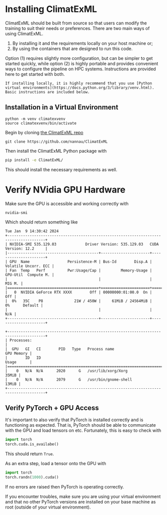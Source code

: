 # Installing ClimatExML

ClimatExML should be built from source so that users can modify the training to suit their needs or preferences. There are two main ways of using ClimatExML. 

1. By installing it and the requirements locally on your host machine or;
2. By using the containers that are designed to run this code. 

Option (1) requires slightly more configuration, but can be simpler to get started quickly, while option (2) is highly portable and provides convenient ways to configure the pipeline on HPC systems. Instructions are provided here to get started with both. 


```{note}
If installing locally, it is highly recommend that you use [Python virtual environments](https://docs.python.org/3/library/venv.html). Basic instructions are included below.
```
## Installation in a Virtual Environment
```
python -m venv climatexvenv
source climatexvenv/bin/activate
```

Begin by cloning [the ClimatExML repo](https://github.com/nannau/ClimatExML)

```
git clone https://github.com/nannau/ClimatExML 
```

Then install the ClimatExML Python package with 
```bash
pip install -e ClimatExML/
```

This should install the necessary requirements as well. 

# Verify NVidia GPU Hardware
Make sure the GPU is accessible and working correctly with

```
nvidia-smi
```

Which should return something like 

```
Tue Jan  9 14:30:42 2024
+---------------------------------------------------------------------------------------+
| NVIDIA-SMI 535.129.03             Driver Version: 535.129.03   CUDA Version: 12.2     |
|-----------------------------------------+----------------------+----------------------+
| GPU  Name                 Persistence-M | Bus-Id        Disp.A | Volatile Uncorr. ECC |
| Fan  Temp   Perf          Pwr:Usage/Cap |         Memory-Usage | GPU-Util  Compute M. |
|                                         |                      |               MIG M. |
|=========================================+======================+======================|
|   0  NVIDIA GeForce RTX XXXX        Off | 00000000:01:00.0  On |                  Off |
|  0%   35C    P8              21W / 450W |     61MiB / 24564MiB |      0%      Default |
|                                         |                      |                  N/A |
+-----------------------------------------+----------------------+----------------------+

+---------------------------------------------------------------------------------------+
| Processes:                                                                            |
|  GPU   GI   CI        PID   Type   Process name                            GPU Memory |
|        ID   ID                                                             Usage      |
|=======================================================================================|
|    0   N/A  N/A      2020      G   /usr/lib/xorg/Xorg                           35MiB |
|    0   N/A  N/A      2079      G   /usr/bin/gnome-shell                         13MiB |
+---------------------------------------------------------------------------------------+
```

## Verify PyTorch + GPU Access

It's important to also verify that PyTorch is installed correctly and is functioning as expected. That is, PyTorch should be able to communicate with the GPU and load tensors on etc. Fortunately, this is easy to check with
```python
import torch
torch.cuda.is_availabe()
```

This should return `True`.

As an extra step, load a tensor onto the GPU with

```python
import torch
torch.randn(1000).cuda()
```

If no errors are raised then PyTorch is operating correctly.

If you encounter troubles, make sure you are using your virtual environment and that no other PyTorch versions are installed on your base machine as root (outside of your virtual environment).
